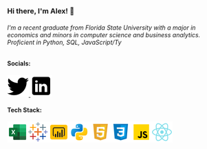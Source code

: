 ### Hi there, I'm Alex! 👋
###### I'm a recent graduate from Florida State University with a major in economics and minors in computer science and business analytics. Proficient in Python, SQL, JavaScript/Ty

#### Socials:
<a href="https://twitter.com/Alxfndz">
         <img src="twitter.png">
      </a>
<a href="https://www.linkedin.com/in/alexander-fernandez-3077ab18b/">
         <img src="linkedin.png">
      </a>

#### Tech Stack:
<img src='icons8-microsoft-excel-2019-48.png'><img src='icons8-tableau-software-48.png'><img src='icons8-power-bi-48.png'><img src='python.png'><img src='html.png'><img src='css.png'><img src='js.png'><img src='react.png'>




